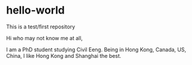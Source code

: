 # hello-world
This is a test/first repository

Hi who may not know me at all,

I am a PhD student studying Civil Eeng. Being in Hong Kong, Canada, US, China, I like Hong Kong and Shanghai the best.
